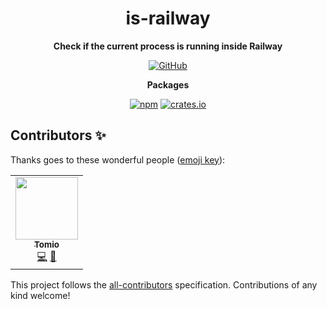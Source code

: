 <div align="center">

# is-railway

**Check if the current process is running inside Railway**

[![GitHub](https://img.shields.io/github/license/1chiSensei/is-railway)](https://github.com/1chiSensei/is-railway/blob/main/LICENSE)

**Packages**

[![npm](https://img.shields.io/npm/v/is-railway?color=crimson&logo=npm&style=flat-square&label=is-railway)](https://www.npmjs.com/package/is-railway)
[![crates.io](https://img.shields.io/crates/v/is-railway?label=is-railway&logo=rust&style=flat-square&color=orange)](https://crates.io/crates/is-railway)

</div>

## Contributors ✨

Thanks goes to these wonderful people ([emoji key](https://allcontributors.org/docs/en/emoji-key)):

<!-- ALL-CONTRIBUTORS-LIST:START - Do not remove or modify this section -->
<!-- prettier-ignore-start -->
<!-- markdownlint-disable -->
<table>
  <tr>
    <td align="center"><a href="https://github.com/1chiSensei"><img src="https://avatars.githubusercontent.com/u/75403863?v=4?s=100" width="100px;" alt=""/><br /><sub><b>Tomio</b></sub></a><br /><a href="https://github.com/1chiSensei/is-railway/commits?author=1chiSensei" title="Code">💻</a> <a href="https://github.com/1chiSensei/is-railway/commits?author=1chiSensei" title="Documentation">📖</a></td>
  </tr>
</table>

<!-- markdownlint-restore -->
<!-- prettier-ignore-end -->

<!-- ALL-CONTRIBUTORS-LIST:END -->

This project follows the [all-contributors](https://github.com/all-contributors/all-contributors) specification. Contributions of any kind welcome!
